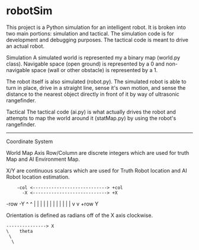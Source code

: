 # robotSim
This project is a Python simulation for an intelligent robot. It is broken into two main portions: simulation and tactical. The simulation code is for development and debugging purposes. The tactical code is meant to drive an actual robot. 

Simulation
  A simulated world is represented my a binary map (world.py class). Navigable space (open ground) is represented by a 0 and non-navigable space (wall or other obstacle) is represented by a 1. 
  
  The robot itself is also simulated (robot.py). The simulated robot is able to turn in place, drive in a straight line, sense it's own motion, and sense the distance to the nearest object directly in front of it by way of ultrasonic rangefinder.
  
Tactical
  The tactical code (ai.py) is what actually drives the robot and attempts to map the world around it (statMap.py) by using the robot's rangefinder.
___________________________________________________________________________________________________________________________

Coordinate System

World Map Axis
  Row/Column are discrete integers which are used for truth Map and AI Environment Map. 

  X/Y are continuous scalars which are used for Truth Robot location and AI Robot location estimation.

        -col <----------------------------> +col
          -X <----------------------------> +X
          
-row -Y 
  ^   ^
  |   |
  |   |
  |   |
  |   |
  |   |
  |   |
  v   v
+row  Y

Orientation is defined as radians off of the X axis clockwise.

    ---------------> X
    \    theta
     \  
      \
